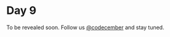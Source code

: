 # Day 9

To be revealed soon. Follow us [@codecember](https://twitter.com/codecember_ink) and stay tuned.
